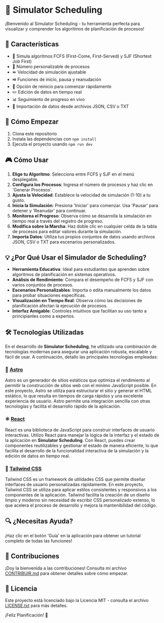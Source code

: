 # 🚀 Simulator Scheduling

¡Bienvenido al Simulator Scheduling - tu herramienta perfecta para visualizar y comprender los algoritmos de planificación de procesos!

## 🌟 Características

- 🔄 Simula algoritmos FCFS (First-Come, First-Served) y SJF (Shortest Job First)
- 🔢 Número personalizable de procesos
- ⏩ Velocidad de simulación ajustable
- ⏯️ Funciones de inicio, pausa y reanudación
- 🔄 Opción de reinicio para comenzar rápidamente
- ✏️ Edición de datos en tiempo real
- 📊 Seguimiento de progreso en vivo
- 📁 Importación de datos desde archivos JSON, CSV o TXT

## 🚀 Cómo Empezar

1. Clona este repositorio
2. Instala las dependencias con `npm install`
3. Ejecuta el proyecto usando `npm run dev`

## 🎮 Cómo Usar

1. **Elige tu Algoritmo**: Selecciona entre FCFS y SJF en el menú desplegable.
2. **Configura los Procesos**: Ingresa el número de procesos y haz clic en 'Generar Procesos'.
3. **Ajusta la Velocidad**: Establece la velocidad de simulación (1-10) a tu gusto.
4. **Inicia la Simulación**: Presiona 'Iniciar' para comenzar. Usa 'Pausar' para detener y 'Reanudar' para continuar.
5. **Monitorea el Progreso**: Observa cómo se desarrolla la simulación en tiempo real a través del registro de progreso.
6. **Modifica sobre la Marcha**: Haz doble clic en cualquier celda de la tabla de procesos para editar valores durante la simulación.
7. **Importa Datos**: Utiliza tus propios conjuntos de datos usando archivos JSON, CSV o TXT para escenarios personalizados.

## 💡 ¿Por Qué Usar el Simulador de Scheduling?

- **Herramienta Educativa**: Ideal para estudiantes que aprenden sobre algoritmos de planificación en sistemas operativos.
- **Análisis de Rendimiento**: Compara el desempeño de FCFS y SJF con varios conjuntos de procesos.
- **Escenarios Personalizables**: Importa o edita manualmente los datos para probar situaciones específicas.
- **Visualización en Tiempo Real**: Observa cómo las decisiones de planificación afectan la ejecución de procesos.
- **Interfaz Amigable**: Controles intuitivos que facilitan su uso tanto a principiantes como a expertos.

## 🛠️ Tecnologías Utilizadas

En el desarrollo de **Simulator Scheduling**, he utilizado una combinación de tecnologías modernas para asegurar una aplicación robusta, escalable y fácil de usar. A continuación, detallo las principales tecnologías empleadas:

### 🌟 [Astro](https://astro.build/)
Astro es un generador de sitios estáticos que optimiza el rendimiento al permitir la construcción de sitios web con el mínimo JavaScript posible. En este proyecto, Astro se utiliza para estructurar el sitio y generar el HTML estático, lo que resulta en tiempos de carga rápidos y una excelente experiencia de usuario. Astro permite una integración sencilla con otras tecnologías y facilita el desarrollo rápido de la aplicación.

### ⚛️ [React](https://reactjs.org/)
React es una biblioteca de JavaScript para construir interfaces de usuario interactivas. Utilizo React para manejar la lógica de la interfaz y el estado de la aplicación en **Simulator Scheduling**. Con React, puedes crear componentes reutilizables y gestionar el estado de manera eficiente, lo que facilita el desarrollo de la funcionalidad interactiva de la simulación y la edición de datos en tiempo real.

### 🎨 [Tailwind CSS](https://tailwindcss.com/)
Tailwind CSS es un framework de utilidades CSS que permite diseñar interfaces de usuario personalizadas rápidamente. En este proyecto, Tailwind CSS se utiliza para aplicar estilos consistentes y responsivos a los componentes de la aplicación. Tailwind facilita la creación de un diseño limpio y moderno sin necesidad de escribir CSS personalizado extenso, lo que acelera el proceso de desarrollo y mejora la mantenibilidad del código.

## 🔍 ¿Necesitas Ayuda?

¡Haz clic en el botón 'Guía' en la aplicación para obtener un tutorial completo de todas las funciones!

## 🤝 Contribuciones

¡Doy la bienvenida a las contribuciones! Consulta mi archivo [CONTRIBUIR.md](CONTRIBUIR.md) para obtener detalles sobre cómo empezar.

## 📄 Licencia

Este proyecto está licenciado bajo la Licencia MIT - consulta el archivo [LICENSE.txt](LICENSE.txt) para más detalles.

¡Feliz Planificación! 🎉
